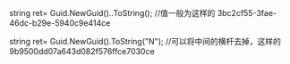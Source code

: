 string ret= Guid.NewGuid()..ToString(); //值一般为这样的 3bc2cf55-3fae-46dc-b29e-5940c9e414ce

string ret= Guid.NewGuid().ToString("N"); //可以将中间的横杆去掉，这样的 9b9500dd07a643d082f576ffce7030ce

